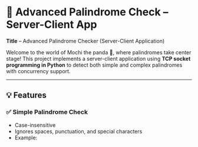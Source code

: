 # 🐼 Advanced Palindrome Check – Server-Client App
**Title** – Advanced Palindrome Checker (Server-Client Application)  
 

Welcome to the world of Mochi the panda 🐼, where palindromes take center stage! This project implements a server-client application using **TCP socket programming in Python** to detect both simple and complex palindromes with concurrency support.

---

## 💡 Features

### ✅ Simple Palindrome Check
- Case-insensitive
- Ignores spaces, punctuation, and special characters
- Example:
